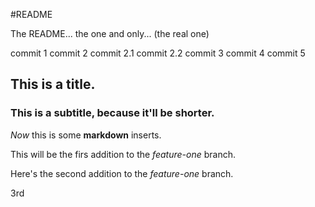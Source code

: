 #README

The README... the one and only...
(the real one)

commit 1
commit 2
commit 2.1
commit 2.2
commit 3
commit 4
commit 5

## This is a title.
### This is a subtitle, because it'll be shorter.

_Now_ this is some **markdown** inserts.

This will be the firs addition to the _feature-one_ branch.

Here's the second addition to the _feature-one_ branch.

3rd